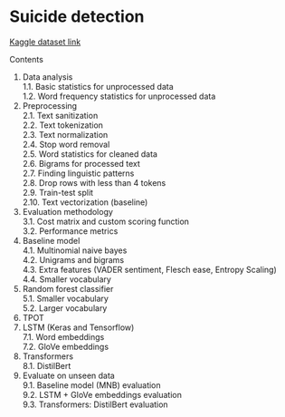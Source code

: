 # Suicide detection

[Kaggle dataset link](https://www.kaggle.com/datasets/nikhileswarkomati/suicide-watch)

Contents

1. Data analysis\
1.1. Basic statistics for unprocessed data\
1.2. Word frequency statistics for unprocessed data
2. Preprocessing\
2.1. Text sanitization\
2.2. Text tokenization\
2.3. Text normalization\
2.4. Stop word removal\
2.5. Word statistics for cleaned data\
2.6. Bigrams for processed text\
2.7. Finding linguistic patterns\
2.8. Drop rows with less than 4 tokens\
2.9. Train-test split\
2.10. Text vectorization (baseline)
3. Evaluation methodology\
3.1. Cost matrix and custom scoring function\
3.2. Performance metrics
4. Baseline model\
4.1. Multinomial naive bayes\
4.2. Unigrams and bigrams\
4.3. Extra features (VADER sentiment, Flesch ease, Entropy Scaling)\
4.4. Smaller vocabulary
5. Random forest classifier\
5.1. Smaller vocabulary\
5.2. Larger vocabulary
6. TPOT
7. LSTM (Keras and Tensorflow)\
7.1. Word embeddings\
7.2. GloVe embeddings
8. Transformers\
8.1. DistilBert
9. Evaluate on unseen data\
9.1. Baseline model (MNB) evaluation\
9.2. LSTM + GloVe embeddings evaluation\
9.3. Transformers: DistilBert evaluation
